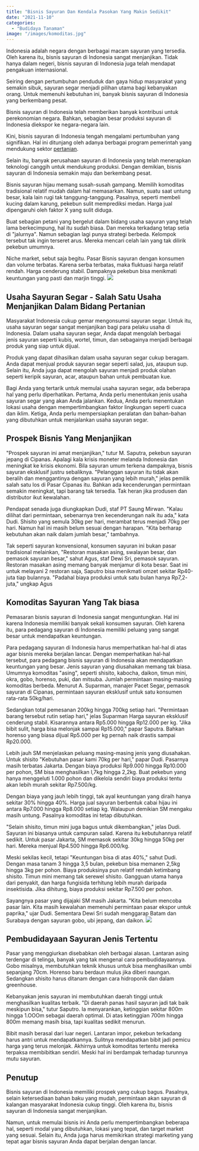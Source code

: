 ```yaml
---
title: "Bisnis Sayuran Dan Kendala Pasokan Yang Makin Sedikit"
date: "2021-11-10"
categories: 
  - "Budidaya Tanaman"
image: "/images/komoditas.jpg"
---
```


Indonesia adalah negara dengan berbagai macam sayuran yang tersedia. Oleh karena itu, bisnis sayuran di Indonesia sangat menjanjikan. Tidak hanya dalam negeri, bisnis sayuran di Indonesia juga telah mendapat pengakuan internasional.

Seiring dengan pertumbuhan penduduk dan gaya hidup masyarakat yang semakin sibuk, sayuran segar menjadi pilihan utama bagi kebanyakan orang. Untuk memenuhi kebutuhan ini, banyak bisnis sayuran di Indonesia yang berkembang pesat.

Bisnis sayuran di Indonesia telah memberikan banyak kontribusi untuk perekonomian negara. Bahkan, sebagian besar produksi sayuran di Indonesia diekspor ke negara-negara lain.

Kini, bisnis sayuran di Indonesia tengah mengalami pertumbuhan yang signifikan. Hal ini ditunjang oleh adanya berbagai program pemerintah yang mendukung sektor [pertanian](http://localhost/mitra/pertanian "pertanian").

Selain itu, banyak perusahaan sayuran di Indonesia yang telah menerapkan teknologi canggih untuk mendukung produksi. Dengan demikian, bisnis sayuran di Indonesia semakin maju dan berkembang pesat.

Bisnis sayuran hijau memang susah-susah gampang. Memilih komoditas tradisional relatif mudah dalam hal memasarkan. Namun, suatu saat untung besar, kala lain rugi tak tanggung-tanggung. Pasalnya, seperti membeli kucing dalam karung, pekebun sulit memprediksi medan. Harga jual dipengaruhi oleh faktor X yang sulit diduga.

Buat sebagian petani yang bergelut dalam bidang usaha sayuran yang telah lama berkecimpung, hal itu sudah biasa. Dan mereka terkadang tetap setia di "jalurnya". Namun sebagian lagi punya strategi berbeda. Kelompok tersebut tak ingin terseret arus. Mereka mencari celah lain yang tak dilirik pekebun umumnya.

Niche market, sebut saja begitu. Pasar Bisnis sayuran dengan konsumen dan volume terbatas. Karena serba terbatas, maka fluktuasi harga relatif rendah. Harga cenderung stabil. Dampaknya pekebun bisa menikmati keuntungan yang pasti dan marjin tinggi. [![](/images/kubis-300x169.jpg)](http://localhost/mitra/wp-content/uploads/2021/11/kubis.jpg)

## Usaha Sayuran Segar - Salah Satu Usaha Menjanjikan Dalam Bidang Pertanian

Masyarakat Indonesia cukup gemar mengonsumsi sayuran segar. Untuk itu, usaha sayuran segar sangat menjanjikan bagi para pelaku usaha di Indonesia. Dalam usaha sayuran segar, Anda dapat mengolah berbagai jenis sayuran seperti kubis, wortel, timun, dan sebagainya menjadi berbagai produk yang siap untuk dijual.

Produk yang dapat dihasilkan dalam usaha sayuran segar cukup beragam. Anda dapat menjual produk sayuran segar seperti salad, jus, ataupun sup. Selain itu, Anda juga dapat mengolah sayuran menjadi produk olahan seperti keripik sayuran, acar, ataupun bahan untuk pembuatan kue.

Bagi Anda yang tertarik untuk memulai usaha sayuran segar, ada beberapa hal yang perlu diperhatikan. Pertama, Anda perlu menentukan jenis usaha sayuran segar yang akan Anda jalankan. Kedua, Anda perlu menentukan lokasi usaha dengan mempertimbangkan faktor lingkungan seperti cuaca dan iklim. Ketiga, Anda perlu mempersiapkan peralatan dan bahan-bahan yang dibutuhkan untuk menjalankan usaha sayuran segar.

## Prospek Bisnis Yang Menjanjikan

"Prospek sayuran ini amat menjanjikan," tutur M. Saputra, pekebun sayuran jepang di Cipanas. Apalagi kala krisis moneter melanda Indonesia dan meningkat ke krisis ekonomi. Bila sayuran umum terkena dampaknya, bisnis sayuran eksklusif justru sebaliknya. "Pelanggan sayuran itu tidak akan beralih dan menggantinya dengan sayuran yang lebih murah," jelas pemilik salah satu los di Pasar Cipanas itu. Bahkan ada kecenderungan permintaan semakin meningkat, tapi barang tak tersedia. Tak heran jika produsen dan distributor ikut kewalahan.

Pendapat senada juga diungkapkan Dudi, staf PT Saung Mirwan. "Kalau dilihat dari permintaan, sebenarnya tren kecenderungan naik itu ada," kata Dudi. Shisito yang semula 30kg per hari, merambat terus menjadi 70kg per hari. Namun hal ini masih belum sesuai dengan harapan. "Kita berharap kebutuhan akan naik dalam jumlah besar," tambahnya.

Tak seperti sayuran konvensional, konsumen sayuran ini bukan pasar tradisional melainkan, "Restoran masakan asing, swalayan besar, dan pemasok sayuran besar," sahut Agus, staf Dewi Sri, pemasok sayuran. Restoran masakan asing memang banyak menjamur di kota besar. Saat ini untuk melayani 2 restoran saja, Saputro bisa menikmati omzet sekitar Rp40-juta tiap bulannya. "Padahal biaya produksi untuk satu bulan hanya Rp7,2- juta," ungkap Agus

## Komoditas Sayuran Yang Tak biasa

Pemasaran bisnis sayuran di Indonesia sangat menguntungkan. Hal ini karena Indonesia memiliki banyak sekali konsumen sayuran. Oleh karena itu, para pedagang sayuran di Indonesia memiliki peluang yang sangat besar untuk mendapatkan keuntungan.

Para pedagang sayuran di Indonesia harus memperhatikan hal-hal di atas agar bisnis mereka berjalan lancar. Dengan memperhatikan hal-hal tersebut, para pedagang bisnis sayuran di Indonesia akan mendapatkan keuntungan yang besar. Jenis sayuran yang diusahakan memang tak biasa. Umumnya komoditas "asing", seperti shisito, kabocha, daikon, timun mini, okra, gobo, horenso, puki, dan mitsuba. Jumlah permintaan masing-masing komoditas berbeda. Menurut A. Suparman, manajer Pacet Segar, pemasok sayuran di Cipanas, permintaan sayuran eksklusif untuk satu konsumen rata-rata 50kg/hari.

Sedangkan total pemesanan 200kg hingga 700kg setiap hari. "Permintaan barang tersebut rutin setiap hari," jelas Suparman Harga sayuran eksklusif cenderung stabil. Kisarannya antara Rp5.000 hingga Rp12.000 per kg. "Jika bibit sulit, harga bisa melonjak sampai Rp15.000," papar Saputra. Bahkan horenso yang biasa dijual Rp5.000 per kg pernah naik drastis sampai Rp20.000.

Lebih jauh SM menjelaskan peluang masing-masing jenis yang diusahakan. Untuk shisito "Kebutuhan pasar kami 70kg per hari," papar Dudi. Pasarnya masih terbatas Jakarta. Dengan biaya produksi Rp9.000 hingga Rp10.000 per pohon, SM bisa menghasilkan l,7kg hingga 2,2kg. Buat pekebun yang hanya menggeluti 1.000 pohon dan dikelola sendiri biaya produksi tentu akan lebih murah sekitar Rp7.500/kg.

Dengan biaya yang jauh lebih tinggi, tak ayal keuntungan yang diraih hanya sekitar 30% hingga 40%. Harga jual sayuran berbentuk cabai hijau ini antara Rp7.000 hingga Rp8.000 setiap kg. Walaupun demikian SM mengaku masih untung. Pasalnya komoditas ini tetap dibutuhkan.

"Selain shisito, timun mini juga bagus untuk dikembangkan," jelas Dudi. Sayuran ini biasanya untuk campuran salad. Karena itu kebutuhannya relatif sedikit. Untuk pasar Jakarta, SM memasok sekitar 30kg hingga 50kg per hari. Mereka menjual Rp4.500 hingga Rp6.000/kg.

Meski sekilas kecil, tetapi "Keuntungan bisa di atas 40%," sahut Dudi. Dengan masa tanam 3 hingga 3,5 bulan, pekebun bisa memanen 2,5kg hingga 3kg per pohon. Biaya produksinya pun relatif rendah ketimbang shisito. Timun mini memang tak serewel shisito. Gangguan utama hanya dari penyakit, dan harga fungisida terhitung lebih murah daripada insektisida. Jika dihitung, biaya produksi sekitar Rp7.500 per pohon.

Sayangnya pasar yang dijajaki SM masih Jakarta. "Kita belum mencoba pasar lain. Kita masih kewalahan memenuhi permintaan pasar ekspor untuk paprika," ujar Dudi. Sementara Dewi Sri sudah menggarap Batam dan Surabaya dengan sayuran gobo, ubi jepang, dan daikon. [![](/images/sayuran1-300x171.jpg)](http://localhost/mitra/wp-content/uploads/2021/11/sayuran1.jpg)

## Pembudidayaan Sayuran Jenis Tertentu

Pasar yang menggiurkan disebabkan oleh berbagai alasan. Lantaran asing terdengar di telinga, banyak yang tak mengenal cara pembudidayaannya. Gobo misalnya, membutuhkan teknik khusus untuk bisa menghasilkan umbi sepanjang 70cm. Horenso baru berdaun mulus jika diberi naungan. Sedangkan shisito harus ditanam dengan cara hidroponik dan dalam greenhouse.

Kebanyakan jenis sayuran ini membutuhkan daerah tinggi untuk menghasilkan kualitas terbaik. "Di daerah panas hasil sayuran jadi tak baik meskipun bisa," tutur Saputro. Ia menyarankan, ketinggian sekitar 800m hingga 1.OOOm sebagai daerah optimal. Di atas ketinggian 700m hingga 800m memang masih bisa, tapi kualitas sedikit menurun.

Bibit masih berasal dari luar negeri. Lantaran impor, pekebun terkadang harus antri untuk mendapatkannya. Sulitnya mendapatkan bibit jadi pemicu harga yang terus melonjak. Akhirnya untuk komoditas tertentu mereka terpaksa membibitkan sendiri. Meski hal ini berdampak terhadap turunnya mutu sayuran.

## Penutup

Bisnis sayuran di Indonesia memiliki prospek yang cukup bagus. Pasalnya, selain ketersediaan bahan baku yang mudah, permintaan akan sayuran di kalangan masyarakat Indonesia cukup tinggi. Oleh karena itu, bisnis sayuran di Indonesia sangat menjanjikan.

Namun, untuk memulai bisnis ini Anda perlu mempertimbangkan beberapa hal, seperti modal yang dibutuhkan, lokasi yang tepat, dan target market yang sesuai. Selain itu, Anda juga harus memikirkan strategi marketing yang tepat agar bisnis sayuran Anda dapat berjalan dengan lancar.
